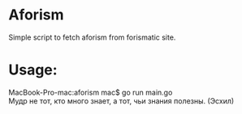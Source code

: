 # Aforism  
  
Simple script to fetch aforism from forismatic site.  

# Usage:  

MacBook-Pro-mac:aforism mac$ go run main.go  
Мудр не тот, кто много знает, а тот, чьи знания полезны. (Эсхил)
